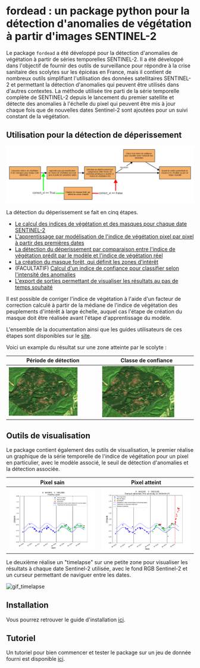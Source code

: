 # fordead : un package python pour la détection d'anomalies de végétation à partir d'images SENTINEL-2

Le package `fordead` a été développé pour la détection d'anomalies de végétation à partir de séries temporelles SENTINEL-2. Il a été développé dans l'objectif de fournir des outils de surveillance pour répondre à la crise sanitaire des scolytes sur les épicéas en France, mais il contient de nombreux outils simplifiant l'utilisation des données satellitaires SENTINEL-2 et permettant la détection d'anomalies qui peuvent être utilisés dans d'autres contextes. La méthode utilisée tire parti de la série temporelle complète de SENTINEL-2 depuis le lancement du premier satellite et détecte des anomalies à l'échelle du pixel qui peuvent être mis à jour chaque fois que de nouvelles dates Sentinel-2 sont ajoutées pour un suivi constant de la végétation.

## Utilisation pour la détection de déperissement

![diagramme_general_french](docs/user_guides/french/Diagrams/Diagramme_general.png "diagramme_general_french")

La détection du déperissement se fait en cinq étapes.
- [Le calcul des indices de végétation et des masques pour chaque date SENTINEL-2](https://fordead.gitlab.io/fordead_package/docs/user_guides/french/01_compute_masked_vegetationindex/)
- [L'apprentissage par modélisation de l'indice de végétation pixel par pixel à partir des premières dates](https://fordead.gitlab.io/fordead_package/docs/user_guides/french/02_train_model/)
- [La détection du déperissement par comparaison entre l'indice de végétation prédit par le modèle et l'indice de végétation réel](https://fordead.gitlab.io/fordead_package/docs/user_guides/french/03_decline_detection/)
- [La création du masque forêt, qui définit les zones d'intérêt](https://fordead.gitlab.io/fordead_package/docs/user_guides/french/04_compute_forest_mask/)
- (FACULTATIF) [Calcul d'un indice de confiance pour classifier selon l'intensité des anomalies](https://fordead.gitlab.io/fordead_package/docs/user_guides/french/05_compute_confidence/)
- [L'export de sorties permettant de visualiser les résultats au pas de temps souhaité](https://fordead.gitlab.io/fordead_package/docs/user_guides/french/06_export_results/)

Il est possible de corriger l'indice de végétation à l'aide d'un facteur de correction calculé à partir de la médiane de l'indice de végétation des peuplements d'intérêt à large échelle, auquel cas l'étape de création du masque doit être réalisée avant l'étape d'apprentissage du modèle.

L'ensemble de la documentation ainsi que les guides utilisateurs de ces étapes sont disponibles sur le [site](https://fordead.gitlab.io/fordead_package/).

Voici un example du résultat sur une zone atteinte par le scolyte :

Période de détection | Classe de confiance
:-------------------------:|:-------------------------:
![gif_results_original](docs/Tutorial/Figures/gif_results_original.gif "gif_results_original") | ![gif_results_confidence](docs/Tutorial/Figures/gif_results_confidence.gif "gif_results_confidence")

## Outils de visualisation

Le package contient également des outils de visualisation, le premier réalise un graphique de la série temporelle de l'indice de végétation pour un pixel en particulier, avec le modèle associé, le seuil de détection d'anomalies et la détection associée.

Pixel sain | Pixel atteint
:-------------------------:|:-------------------------:
![graph_healthy](docs/Tutorial/Figures/graph_healthy.png "graph_healthy") | ![graph_dieback](docs/Tutorial/Figures/graph_dieback.png "graph_dieback")

Le deuxième réalise un "timelapse" sur une petite zone pour visualiser les résultats à chaque date Sentinel-2 utilisée, avec le fond RGB Sentinel-2 et un curseur permettant de naviguer entre les dates. 

![gif_timelapse](docs/Tutorial/Figures/gif_timelapse.gif "gif_timelapse")

## Installation

Vous pourrez retrouver le guide d'installation [ici](https://fordead.gitlab.io/fordead_package/docs/Installation/).

## Tutoriel

Un tutoriel pour bien commencer et tester le package sur un jeu de donnée fourni est disponible [ici](https://fordead.gitlab.io/fordead_package/docs/Tutorial/00_Intro/).
